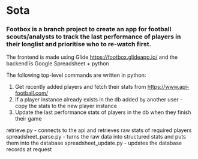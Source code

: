 # Sota

### Footbox is a branch project to create an app for football scouts/analysts to track the last performance of players in their longlist and prioritise who to re-watch first. 

The frontend is made using Glide https://footbox.glideapp.io/ and the backend is Google Spreadsheet + python

The following top-level commands are written in python: 

1) Get recently added players and fetch their stats from https://www.api-football.com/ 
2) If a player instance already exists in the db added by another user - copy the stats to the new player instance
3) Update the last performance stats of players in the db when they finish their game 

retrieve.py - connects to the api and retrieves raw stats of required players
spreadsheet_parse.py - turns the raw data into structured stats and puts them into the database
spreadsheet_update.py - updates the database records at request
